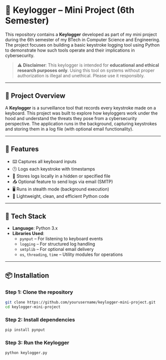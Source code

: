 # 🔐 Keylogger – Mini Project (6th Semester)

This repository contains a **Keylogger** developed as part of my mini project during the 6th semester of my BTech in Computer Science and Engineering. The project focuses on building a basic keystroke logging tool using Python to demonstrate how such tools operate and their implications in cybersecurity.

> ⚠️ **Disclaimer**: This keylogger is intended for **educational and ethical research purposes only**. Using this tool on systems without proper authorization is illegal and unethical. Please use it responsibly.

---

## 📌 Project Overview

A **Keylogger** is a surveillance tool that records every keystroke made on a keyboard. This project was built to explore how keyloggers work under the hood and understand the threats they pose from a cybersecurity perspective. The application runs in the background, capturing keystrokes and storing them in a log file (with optional email functionality).

---

## 🚀 Features

- ⌨️ Captures all keyboard inputs
- 🕒 Logs each keystroke with timestamps
- 📁 Stores logs locally in a hidden or specified file
- 📤 Optional feature to send logs via email (SMTP)
- 🖥️ Runs in stealth mode (background execution)
- 🧪 Lightweight, clean, and efficient Python code

---

## 🧰 Tech Stack

- **Language**: Python 3.x
- **Libraries Used**:
  - `pynput` – For listening to keyboard events
  - `logging` – For structured log handling
  - `smtplib` – For optional email delivery
  - `os`, `threading`, `time` – Utility modules for operations

---

## 📦 Installation

### Step 1: Clone the repository
```bash
git clone https://github.com/yourusername/keylogger-mini-project.git
cd keylogger-mini-project
```


### Step 2: Install dependencies
```bash
pip install pynput
```

### Step 3: Run the Keylogger
```bash
python keylogger.py
```
